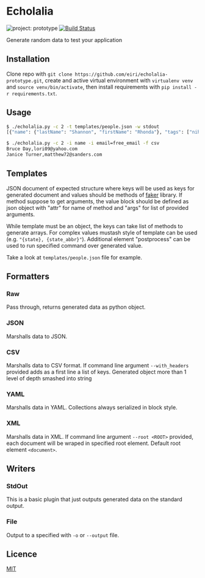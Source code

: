 # Echolalia

![project: prototype](https://img.shields.io/badge/project-prototype-orange.svg "Project: Prototype")
[![Build Status](https://travis-ci.org/eiri/echolalia-prototype.svg?branch=master)](https://travis-ci.org/eiri/echolalia-prototype)

Generate random data to test your application

## Installation

Clone repo with `git clone https://github.com/eiri/echolalia-prototype.git`, create and active virtual environment with `virtualenv venv` and  `source venv/bin/activate`, then install requirements with `pip install -r requirements.txt`.


## Usage

```bash
$ ./echolalia.py -c 2 -t templates/people.json -w stdout
[{"name": {"lastName": "Shannon", "firstName": "Rhonda"}, "tags": ["nihil", "fngheqnl", "impedit", "consequatur"], "age": 30, "state": "Hawaii, AR", "sex": "F", "phone": "03744269231", "single": true, "street": "4081 Sharon Ranch Apt. 197", "postcode": "ZIP: 02709-0053", "times": {"createdAt": "2017-02-13 13:14:08", "updatedAt": "2017-09-23 15:37:29"}, "email": "tiffany87@hotmail.com"}, {"name": {"lastName": "Hanson", "firstName": "Robert"}, "tags": ["quasi", "zbaqnl", "deserunt", "laborum"], "age": 104, "state": "Nevada, FL", "sex": "F", "phone": "(698)292-8761x6944", "single": false, "street": "3898 Alexandria Parkways", "postcode": "ZIP: 24439", "times": {"createdAt": "2017-05-03 03:16:21", "updatedAt": "2017-09-23 15:37:02"}, "email": "zfowler@hotmail.com"}]
```

```bash
$ ./echolalia.py -c 2 -i name -i email=free_email -f csv
Bruce Day,lori09@yahoo.com
Janice Turner,matthew72@sanders.com

```

## Templates

JSON document of expected structure where keys will be used as keys for generated document and values should be methods of [faker](https://github.com/joke2k/faker) library. If method suppose to get arguments, the value block should be defined as json object with "attr" for name of method and "args" for list of provided arguments.

While template must be an object, the keys can take list of methods to generate arrays. For complex values mustash style of template can be used (e.g. `"{state}, {state_abbr}"`). Additional element "postprocess" can be used to run specified command over generated value.

Take a look at `templates/people.json` file for example.

## Formatters
### Raw
Pass through, returns generated data as python object.

### JSON
Marshalls data to JSON.

### CSV
Marshalls data to CSV format. If command line argument `--with_headers` provided adds as a first line a list of keys. Generated object more than 1 level of depth smashed into string

### YAML
Marshalls data in YAML. Collections always serialized in block style.

### XML
Marshalls data in XML. If command line argument `--root <ROOT>` provided, each document will be wraped in specified root element. Default root element `<document>`.

## Writers
### StdOut
This is a basic plugin that just outputs generated data on the standard output.

### File
Output to a specified with `-o` or `--output` file.

## Licence

[MIT](https://github.com/eiri/echolalia/blob/master/LICENSE)
